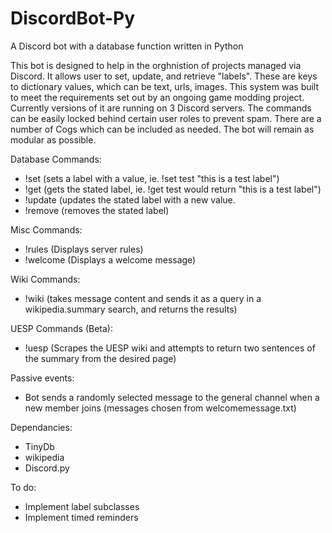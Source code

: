 # DiscordBot-Py
A Discord bot with a database function written in Python

This bot is designed to help in the orghnistion of projects managed via Discord. It allows user to set, update, and retrieve "labels". These are keys to dictionary values, which can be text, urls, images.
This system was built to meet the requirements set out by an ongoing game modding project. Currently versions of it are running on 3 Discord servers. The commands can be easily locked behind certain user roles to prevent spam. 
There are a number of Cogs which can be included as needed. The bot will remain as modular as possible.

Database Commands:
- !set    (sets a label with a value, ie. !set test "this is a test label")
- !get    (gets the stated label, ie. !get test would return "this is a test label")
- !update (updates the stated label with a new value.
- !remove (removes the stated label)

Misc Commands:
- !rules  (Displays server rules)
- !welcome (Displays a welcome message)

Wiki Commands:
- !wiki (takes message content and sends it as a query in a wikipedia.summary search, and returns the results)

UESP Commands (Beta):
- !uesp (Scrapes the UESP wiki and attempts to return two sentences of the summary from the desired page)

Passive events:
- Bot sends a randomly selected message to the general channel when a new member joins
 (messages chosen from welcomemessage.txt)

Dependancies:
- TinyDb
- wikipedia
- Discord.py

To do:
- Implement label subclasses
- Implement timed reminders
